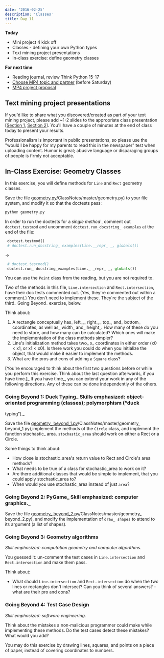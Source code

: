 ```yaml
---
date: '2016-02-25'
description: 'Classes'
title: Day 11
---
```


**Today**

* Mini project 4 kick off
* Classes - defining your own Python types
* Text mining project presentations
* In-class exercise: define geometry classes

**For next time**

* Reading journal, review Think Python 15-17
* [Choose MP4 topic and partner](/assignments/interactive-visualization#TOC-Getting-Started) (before Saturday)
* [MP4 project proposal](/assignments/interactive-visualization#TOC-Project-Proposal)


## Text mining project presentations

If you'd like to share what you discovered/created as part of your text mining
project, please add ~1-2 slides to the appropriate class presentation
[[Section 1](https://docs.google.com/presentation/d/1rTXarYGF4fp8cYALGSJv5AMNk0PIe8RnMqkDFnfAqS4/edit?usp=sharing),
[Section 2](https://docs.google.com/presentation/d/1VvfAsA7XPUs9n1CoLvAuK1CHncu4AiIKFzvzI30IDlo/edit?usp=sharing)].
You'll have a couple of minutes at the end of class today to present your
results.

Professionalism is important in public presentations, so please use the "would
I be happy for my parents to read this in the newspaper" test when uploading
content. Humor is great; abusive language or disparaging groups of people is
firmly not acceptable.

## In-Class Exercise: Geometry Classes

In this exercise, you will define methods for `Line` and `Rect` geometry
classes.

Save the file
[geometry.py](https://raw.githubusercontent.com/{{site.course.github_owner}})/ClassNotes/master/geometry.py)
to your file system, and modify it so that the doctests pass:

``` bash
python geometry.py
```

In order to run the doctests for a _single method_ , comment out
`doctest.testmod` and uncomment `doctest.run_docstring_ examples` at the end of
the file:

``` python
 doctest.testmod()
 # doctest.run_docstring_ examples(Line.__repr_ _, globals())
```
→
``` python
 # doctest.testmod()
 doctest.run_ docstring_examples(Line._ _repr_ _, globals())
```

You can use the `Point` class from the reading, but you are not required to.

Two of the methods in this file, `Line.intersection` and `Rect.intersection`,
have their doc tests commented out. (Yes, they're commented out within a
comment.) You don't need to implement these. They're the subject of the third_ Going Beyond_ exercise, below.

Think about:

1. A rectangle conceptually has_ left_,_ right_,_ top_, and_ bottom_ coordinates, as well as_ width_ and_ height_. How many of these do you need to store, and how many can be calculated? Which ones will make the implementation of the class methods simpler?
2. Line's initialization method takes two_ x_ coordinates in either order (x0 &lt; x1, or x1 &lt; x0). Is there work you could do when you initialize the object, that would make it easier to implement the methods.
3. What are the pros and cons of adding a `Square` class?

[You're encouraged to think about the first two questions before or while you
perform this exercise. Think about the last question afterwards, if you have
time.]_ If you have time_, you can extend your work in any of the following
directions. Any of these can be done independently of the others.

### Going Beyond 1: Duck Typing_ Skills emphasized: object-oriented programming (classes); polymorphism (“duck
typing”)._

Save the file
[geometry_ beyond_1.py](https://raw.githubusercontent.com/{{site.course.github_owner}})/ClassNotes/master/geometry_ beyond_1.py),implement
the methods of the `Circle` class, and implement the function stochastic_ area.
`stochastic_area` should work on either a Rect or a Circle.

Some things to think about:

* How close is stochastic_area's return value to Rect and Circle's area methods?
* What needs to be true of a class for stochastic_area to work on it?
* Are there additional classes that would be simple to implement, that you could apply stochastic_area to?
* When would you use stochastic_area instead of just `area`?

### Going Beyond 2: PyGame_ Skill emphasized: computer graphics._

Save the file
[geometry_ beyond_2.py](https://raw.githubusercontent.com/{{site.course.github_owner}})/ClassNotes/master/geometry_ beyond_2.py),
and modify the implementation of `draw_ shapes` to attend to its argument (a
list of shapes).


### Going Beyond 3: Geometry algorithms

_Skill emphasized: computation geometry and computer algorithms._

You guessed it: un-comment the test cases in `Line.intersection` and
`Rect.intersection` and make them pass.

Think about:

* What should `Line.intersection` and `Rect.intersection` do when the two lines or rectangles don't intersect? Can you think of several answers? – what are their pro and cons?


### Going Beyond 4: Test Case Design

_Skill emphasized: software engineering._

Think about the mistakes a non-malicious programmer could make while
implementing these methods. Do the test cases detect these mistakes? What
would you add?

You may do this exercise by drawing lines, squares, and points on a piece of
paper, instead of covering coordinates to numbers.
